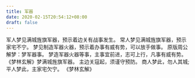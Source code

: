 ```yaml
---
title: 军器
date: 2020-02-15T20:54:12+08:00
draft: false
---
```


军人梦见满城旌旗军器，预示着边关有战事发生。
常人梦见满城旌旗军器，预示家宅不宁。
梦见制造军器火器，预示着办事有威有势，可以放手做事。
原版周公解梦：梦军器事。
梦造军器火器等事，主事宜前进，志可上行，凡事有威有势。
《梦林玄解》梦满城旌旗军器。
主边关寇起，须谨守预防。
商人梦此，勿人其城;平人梦此，主家宅欠宁。
《梦林玄解》